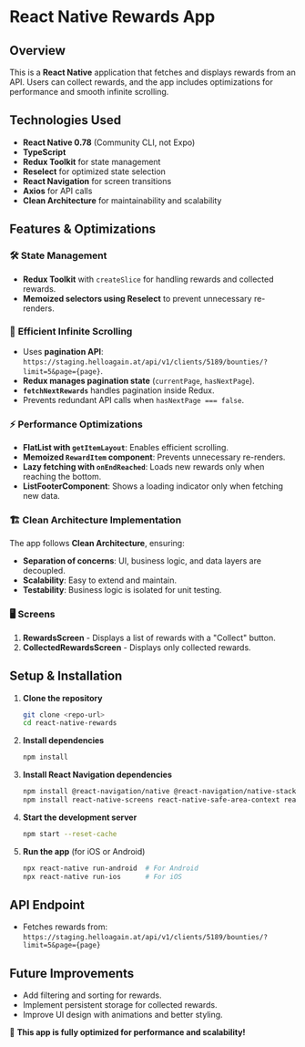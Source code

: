 # React Native Rewards App

## Overview

This is a **React Native** application that fetches and displays rewards from an API. Users can collect rewards, and the app includes optimizations for performance and smooth infinite scrolling.

## Technologies Used

- **React Native 0.78** (Community CLI, not Expo)
- **TypeScript**
- **Redux Toolkit** for state management
- **Reselect** for optimized state selection
- **React Navigation** for screen transitions
- **Axios** for API calls
- **Clean Architecture** for maintainability and scalability

## Features & Optimizations

### 🛠️ **State Management**

- **Redux Toolkit** with `createSlice` for handling rewards and collected rewards.
- **Memoized selectors using Reselect** to prevent unnecessary re-renders.

### 🔄 **Efficient Infinite Scrolling**

- Uses **pagination API**: `https://staging.helloagain.at/api/v1/clients/5189/bounties/?limit=5&page={page}`.
- **Redux manages pagination state** (`currentPage`, `hasNextPage`).
- **`fetchNextRewards`** handles pagination inside Redux.
- Prevents redundant API calls when `hasNextPage === false`.

### ⚡ **Performance Optimizations**

- **FlatList with `getItemLayout`**: Enables efficient scrolling.
- **Memoized `RewardItem` component**: Prevents unnecessary re-renders.
- **Lazy fetching with `onEndReached`**: Loads new rewards only when reaching the bottom.
- **ListFooterComponent**: Shows a loading indicator only when fetching new data.

### 🏗 **Clean Architecture Implementation**

The app follows **Clean Architecture**, ensuring:

- **Separation of concerns**: UI, business logic, and data layers are decoupled.
- **Scalability**: Easy to extend and maintain.
- **Testability**: Business logic is isolated for unit testing.

### 🖥️ **Screens**

1. **RewardsScreen** - Displays a list of rewards with a "Collect" button.
2. **CollectedRewardsScreen** - Displays only collected rewards.

## Setup & Installation

1. **Clone the repository**

   ```sh
   git clone <repo-url>
   cd react-native-rewards
   ```

2. **Install dependencies**

   ```sh
   npm install
   ```

3. **Install React Navigation dependencies**

   ```sh
   npm install @react-navigation/native @react-navigation/native-stack
   npm install react-native-screens react-native-safe-area-context react-native-gesture-handler react-native-reanimated react-native-vector-icons
   ```

4. **Start the development server**

   ```sh
   npm start --reset-cache
   ```

5. **Run the app** (for iOS or Android)
   ```sh
   npx react-native run-android  # For Android
   npx react-native run-ios      # For iOS
   ```

## API Endpoint

- Fetches rewards from: `https://staging.helloagain.at/api/v1/clients/5189/bounties/?limit=5&page={page}`

## Future Improvements

- Add filtering and sorting for rewards.
- Implement persistent storage for collected rewards.
- Improve UI design with animations and better styling.

🚀 **This app is fully optimized for performance and scalability!**
